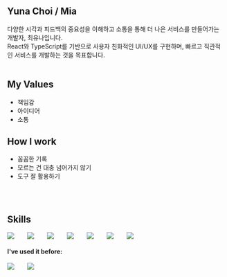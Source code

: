## Yuna Choi / Mia
다양한 시각과 피드백의 중요성을 이해하고 소통을 통해 더 나은 서비스를 만들어가는 개발자, 최유나입니다. 
<br />
React와 TypeScript를 기반으로 사용자 친화적인 UI/UX를 구현하며, 빠르고 직관적인 서비스를 개발하는 것을 목표합니다.
<br />
<br />

## My Values
- 책임감
- 아이디어
- 소통

## How I work
- 꼼꼼한 기록
- 모르는 건 대충 넘어가지 않기
- 도구 잘 활용하기
<br />
<br />

## Skills
<div style="display:flex;gap:30px;flex-wrap:wrap;">
  <img src="https://img.shields.io/badge/HTML5-E34F26?style=for-the-badge&logo=HTML5&logoColor=white"/>
  <img src="https://img.shields.io/badge/CSS3-1572B6?style=for-the-badge&logo=CSS3&logoColor=white"/>
  <img src="https://img.shields.io/badge/JavaScript-F7DF1E?style=for-the-badge&logo=JavaScript&logoColor=white"/>
  <img src="https://img.shields.io/badge/styledcomponents-DB7093?style=for-the-badge&logo=styledcomponents&logoColor=white"/>
  <img src="https://img.shields.io/badge/Vercel-000000?style=for-the-badge&logo=Vercel&logoColor=white"/>
  <img src="https://img.shields.io/badge/React-61DAFB?style=for-the-badge&logo=React&logoColor=white"/>
  <img src="https://img.shields.io/badge/Axios-5A29E4?style=for-the-badge&logo=Axios&logoColor=white"/>
</div>

#### I've used it before: 
<div style="display:flex;gap:30px;flex-wrap:wrap;">
  <img src="https://img.shields.io/badge/Java-007396?style=for-the-badge&logo=Java&logoColor=white">
  <img src="https://img.shields.io/badge/AWS-232F3E?style=for-the-badge&logo=amazonaws&logoColor=white">
</div>
